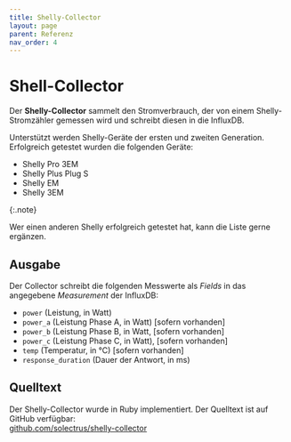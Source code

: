 ```yaml
---
title: Shelly-Collector
layout: page
parent: Referenz
nav_order: 4
---
```


# Shell-Collector

Der **Shelly-Collector** sammelt den Stromverbrauch, der von einem Shelly-Stromzähler gemessen wird und schreibt diesen in die InfluxDB.

Unterstützt werden Shelly-Geräte der ersten und zweiten Generation. Erfolgreich getestet wurden die folgenden Geräte:

- Shelly Pro 3EM
- Shelly Plus Plug S
- Shelly EM
- Shelly 3EM

{:.note}

Wer einen anderen Shelly erfolgreich getestet hat, kann die Liste gerne ergänzen.

## Ausgabe

Der Collector schreibt die folgenden Messwerte als _Fields_ in das angegebene _Measurement_ der InfluxDB:

- `power` (Leistung, in Watt)
- `power_a` (Leistung Phase A, in Watt) [sofern vorhanden]
- `power_b` (Leistung Phase B, in Watt, [sofern vorhanden]
- `power_c` (Leistung Phase C, in Watt), [sofern vorhanden]
- `temp` (Temperatur, in °C) [sofern vorhanden]
- `response_duration` (Dauer der Antwort, in ms)

## Quelltext

Der Shelly-Collector wurde in Ruby implementiert. Der Quelltext ist auf GitHub verfügbar: \
[github.com/solectrus/shelly-collector](https://github.com/solectrus/shelly-collector)
